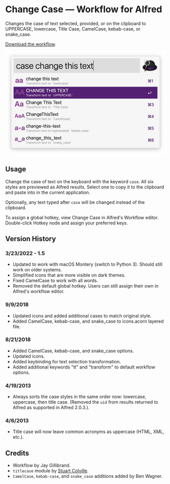 # Change Case — Workflow for Alfred

Changes the case of text selected, provided, or on the clipboard to UPPERCASE, lowercase, Title Case, CamelCase, kebab-case, or snake_case.

[Download the workflow](https://github.com/gillibrand/alfred-change-case/raw/master/Change%20Case.alfredworkflow).

![Screenshot](changecase.jpg)

## Usage

Change the case of text on the keyboard with the keyword `case`. All six styles are previewed as Alfred results. Select one to copy it to the clipboard and paste into in the current application.

Optionally, any text typed after `case` will be changed instead of the clipboard.

To assign a global hotkey, view Change Case in Alfred's Workflow editor. Double-click Hotkey node and assign your preferred keys.

## Version History

### 3/23/2022 - 1.5

- Updated to work with macOS Montery (switch to Python 3). Should still work on older systems.
- Simplified icons that are more visible on dark themes.
- Fixed CamelCase to work with all words.
- Removed the default global hotkey. Users can still assign their own in Alfred's workflow editor.

### 9/9/2018

- Updated icons and added additional cases to match original style.
- Added CamelCase, kebab-case, and snake_case to icons.acorn layered file.

### 8/21/2018

- Added CamelCase, kebab-case, and snake_case options.
- Updated icons.
- Added keybinding for text selection transformation.
- Added additional keywords "tt" and "transform" to default workflow options.

### 4/19/2013

- Always sorts the case styles in the same order now: lowercase, uppercase, then title case. (Removed the `uid` from results returned to Alfred as supported in Alfred 2.0.3.).

### 4/6/2013

- Title case will now leave common acronyms as uppercase (HTML, XML, etc.).

## Credits

- Workflow by Jay Gillibrand.
- `titlecase` module by [Stuart Colville](http://muffinresearch.co.uk).
- `CamelCase`, `kebab-case`, and `snake_case` additions added by Ben Wagner.
